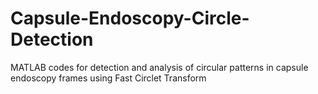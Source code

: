 # Capsule-Endoscopy-Circle-Detection
MATLAB codes for detection and analysis of circular patterns in capsule endoscopy frames using Fast Circlet Transform
